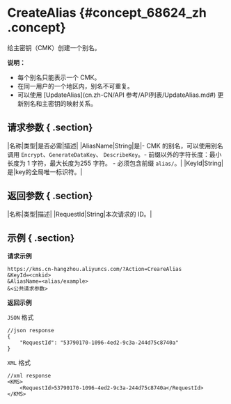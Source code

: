 # CreateAlias {#concept_68624_zh .concept}

给主密钥（CMK）创建一个别名。

**说明：** 

-   每个别名只能表示一个 CMK。
-   在同一用户的一个地区内，别名不可重复。
-   可以使用 [UpdateAlias](cn.zh-CN/API 参考/API列表/UpdateAlias.md#) 更新别名和主密钥的映射关系。

## 请求参数 { .section}

|名称|类型|是否必需|描述|
|AliasName|String|是|- CMK 的别名，可以使用别名调用 `Encrypt`、`GenerateDataKey`、 `DescribeKey`。- 前缀以外的字符长度：最小长度为 1 字符，最大长度为255 字符。 - 必须包含前缀 `alias/`。|
|KeyId|String|是|key的全局唯一标识符。|

## 返回参数 { .section}

|名称|类型|描述|
|RequestId|String|本次请求的 ID。|

## 示例 { .section}

**请求示例**

```
https://kms.cn-hangzhou.aliyuncs.com/?Action=CreareAlias
&KeyId=<cmkid>
&AliasName=<alias/example>
&<公共请求参数>

```

**返回示例**

`JSON` 格式

```
//json response
{
    "RequestId": "53790170-1096-4ed2-9c3a-244d75c8740a"
}

```

 `XML` 格式

```
//xml response
<KMS>
    <RequestId>53790170-1096-4ed2-9c3a-244d75c8740a</RequestId>
</KMS>

```

